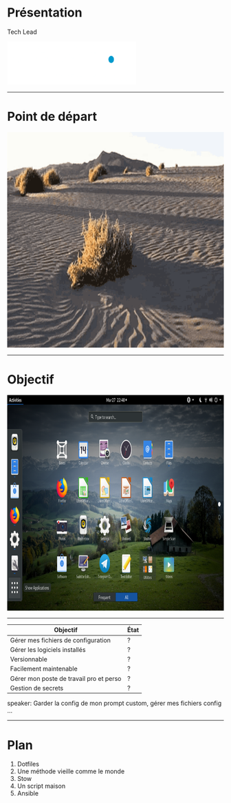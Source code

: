 # Présentation

Tech Lead

<img src="assets/img/logo.png"  height="100" width="300" alt="Logo onepoint">

---

# Point de départ

<img src="assets/img/desert.gif"  height="500" width="800" alt="Désert">

---

# Objectif

<img src="assets/img/full_install.png"  height="500" width="800" alt="Installation OK">

---

| Objectif                                | État |
|-----------------------------------------|------|
| Gérer mes fichiers de configuration     | ?    |
| Gérer les logiciels installés           | ?    |
| Versionnable                            | ?    |
| Facilement maintenable                  | ?    |
| Gérer mon poste de travail pro et perso | ?    |
| Gestion de secrets                      | ?    |

speaker: Garder la config de mon prompt custom, gérer mes fichiers config ...

---

# Plan

1. Dotfiles <!-- .element: class="fragment" data-fragment-index="0" -->
2. Une méthode vieille comme le monde <!-- .element: class="fragment" data-fragment-index="1" -->
3. Stow <!-- .element: class="fragment" data-fragment-index="2" -->
4. Un script maison <!-- .element: class="fragment" data-fragment-index="3" -->
5. Ansible <!-- .element: class="fragment" data-fragment-index="4" -->
